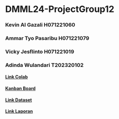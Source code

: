 # DMML24-ProjectGroup12

### Kevin Al Gazali H071221060
### Ammar Tyo Pasaribu H071221079
### Vicky Jesflinto H071221019
### Adinda Wulandari T202320102

#### [Link Colab](https://colab.research.google.com/drive/1-jG79iEHCnN22bRbTDorYJ5gRTOLdmSe)
#### [Kanban Board](https://github.com/users/kevinalgazali1/projects/1)
#### [Link Dataset](https://www.kaggle.com/datasets/abhi8923shriv/sentiment-analysis-dataset)
#### [Link Laporan](https://docs.google.com/document/d/1gcclhb34oQt556k227yi-dneZ5yC5wqfcZtKk-xuYvo/edit?usp=sharing)
